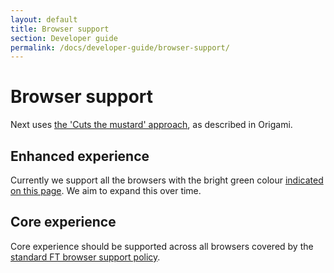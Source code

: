 ```yaml
---
layout: default
title: Browser support
section: Developer guide
permalink: /docs/developer-guide/browser-support/
---
```


# Browser support

Next uses [the 'Cuts the mustard' approach](http://origami.ft.com/docs/developer-guide/using-modules/#core-vs-enhanced-experience), as described in Origami.

## Enhanced experience

Currently we support all the browsers with the bright green colour [indicated on this page](http://caniuse.com/#search=matches).  We aim to expand this over time.

## Core experience

Core experience should be supported across all browsers covered by the [standard FT browser support policy](https://docs.google.com/a/ft.com/document/d/1dX92MPm9ZNY2jqFidWf_E6V4S6pLkydjcPmk5F989YI/edit).
